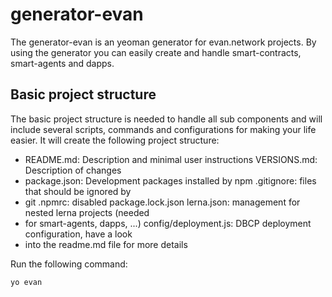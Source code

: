 # generator-evan

The generator-evan is an yeoman generator for evan.network projects. By using the generator you can
easily create and handle smart-contracts, smart-agents and dapps.

## Basic project structure

The basic project structure is needed to handle all sub components and will include several scripts,
commands and configurations for making your life easier. It will create the following project
structure:

  - README.md: Description and minimal user instructions VERSIONS.md: Description of changes
  - package.json: Development packages installed by npm .gitignore: files that should be ignored by
  - git .npmrc: disabled package.lock.json lerna.json: management for nested lerna projects (needed
  - for smart-agents, dapps, ...)  config/deployment.js: DBCP deployment configuration, have a look
  - into the readme.md file for more details

Run the following command:
```bash
yo evan
```


